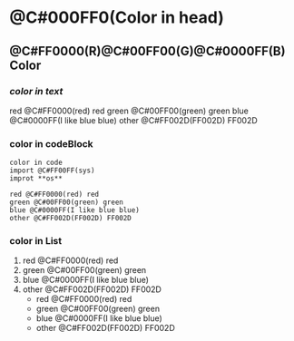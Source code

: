 # @C#000FF0(Color in head)
## @C#FF0000(R)@C#00FF00(G)@C#0000FF(B) Color

### _color in text_ 
red @C#FF0000(red) red
green @C#00FF00(green) green
blue @C#0000FF(I like blue blue)
other @C#FF002D(FF002D) FF002D

### color in codeBlock
```
color in code
import @C#FF00FF(sys)
improt **os**

red @C#FF0000(red) red
green @C#00FF00(green) green
blue @C#0000FF(I like blue blue)
other @C#FF002D(FF002D) FF002D

```
### color in List
1. red @C#FF0000(red) red
2. green @C#00FF00(green) green
3. blue @C#0000FF(I like blue blue)
4. other @C#FF002D(FF002D) FF002D
	* red @C#FF0000(red) red
	* green @C#00FF00(green) green
	* blue @C#0000FF(I like blue blue)
	* other @C#FF002D(FF002D) FF002D


